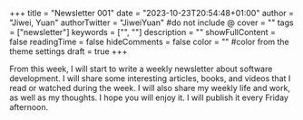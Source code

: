 +++
title = "Newsletter 001"
date = "2023-10-23T20:54:48+01:00"
author = "Jiwei, Yuan"
authorTwitter = "JiweiYuan" #do not include @
cover = ""
tags = ["newsletter"]
keywords = ["", ""]
description = ""
showFullContent = false
readingTime = false
hideComments = false
color = "" #color from the theme settings
draft = true
+++

From this week, I will start to write a weekly newsletter about software development. I will share some interesting articles, books, and videos that I read or watched during the week. I will also share my weekly life and work, as well as my thoughts. I hope you will enjoy it. I will publish it every Friday afternoon.

